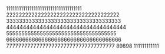 111111111111111111111111111111111111
222222222222222222222222222222222222
333333333333333333333333333333333333
444444444444444444444444444444444444
555555555555555555555555555555555555
666666666666666666666666666666666666
777777777777777777777777777777777777
89898
111111111111
